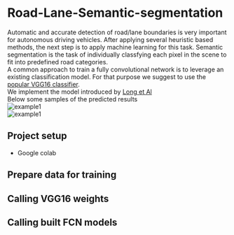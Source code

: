 # Road-Lane-Semantic-segmentation
Automatic and accurate detection of road/lane boundaries is very important for autonomous driving vehicles. After applying several heuristic based methods, the next step is to apply machine learning for this task. Semantic segmentation is the task of individually classfying each pixel in the scene to fit into predefined road categories.  
A common approach to train a fully convolutional network is to leverage an existing classification model. For that purpose we suggest to use the [popular VGG16 classifier](https://neurohive.io/en/popular-networks/vgg16/).  
We implement the model introduced by [Long et Al](https://arxiv.org/pdf/1605.06211.pdf)  
Below some samples of the predicted results  
![example1](https://github.com/mmarouen/Road-Lane-Semantic-segmentation/blob/master/images/pred1.png)  
![example1](https://github.com/mmarouen/Road-Lane-Semantic-segmentation/blob/master/images/pred2.png)  
## Project setup
* Google colab 
## Prepare data for training
## Calling VGG16 weights
## Calling built FCN models
